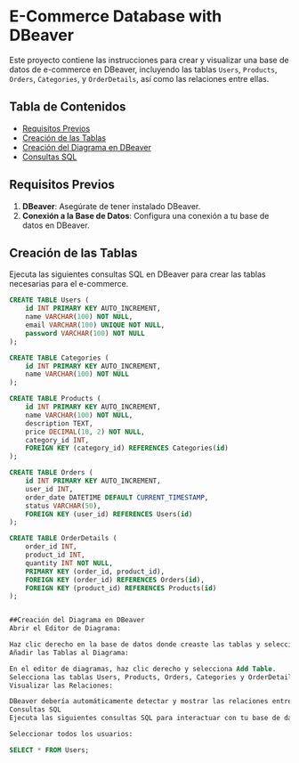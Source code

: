 # E-Commerce Database with DBeaver

Este proyecto contiene las instrucciones para crear y visualizar una base de datos de e-commerce en DBeaver, incluyendo las tablas `Users`, `Products`, `Orders`, `Categories`, y `OrderDetails`, así como las relaciones entre ellas.

## Tabla de Contenidos

- [Requisitos Previos](#requisitos-previos)
- [Creación de las Tablas](#creación-de-las-tablas)
- [Creación del Diagrama en DBeaver](#creación-del-diagrama-en-dbeaver)
- [Consultas SQL](#consultas-sql)

## Requisitos Previos

1. **DBeaver**: Asegúrate de tener instalado DBeaver.
2. **Conexión a la Base de Datos**: Configura una conexión a tu base de datos en DBeaver.

## Creación de las Tablas

Ejecuta las siguientes consultas SQL en DBeaver para crear las tablas necesarias para el e-commerce.

```sql
CREATE TABLE Users (
    id INT PRIMARY KEY AUTO_INCREMENT,
    name VARCHAR(100) NOT NULL,
    email VARCHAR(100) UNIQUE NOT NULL,
    password VARCHAR(100) NOT NULL
);

CREATE TABLE Categories (
    id INT PRIMARY KEY AUTO_INCREMENT,
    name VARCHAR(100) NOT NULL
);

CREATE TABLE Products (
    id INT PRIMARY KEY AUTO_INCREMENT,
    name VARCHAR(100) NOT NULL,
    description TEXT,
    price DECIMAL(10, 2) NOT NULL,
    category_id INT,
    FOREIGN KEY (category_id) REFERENCES Categories(id)
);

CREATE TABLE Orders (
    id INT PRIMARY KEY AUTO_INCREMENT,
    user_id INT,
    order_date DATETIME DEFAULT CURRENT_TIMESTAMP,
    status VARCHAR(50),
    FOREIGN KEY (user_id) REFERENCES Users(id)
);

CREATE TABLE OrderDetails (
    order_id INT,
    product_id INT,
    quantity INT NOT NULL,
    PRIMARY KEY (order_id, product_id),
    FOREIGN KEY (order_id) REFERENCES Orders(id),
    FOREIGN KEY (product_id) REFERENCES Products(id)
);


##Creación del Diagrama en DBeaver
Abrir el Editor de Diagrama:

Haz clic derecho en la base de datos donde creaste las tablas y selecciona ER Diagram.
Añadir las Tablas al Diagrama:

En el editor de diagramas, haz clic derecho y selecciona Add Table.
Selecciona las tablas Users, Products, Orders, Categories y OrderDetails para añadirlas al diagrama.
Visualizar las Relaciones:

DBeaver debería automáticamente detectar y mostrar las relaciones entre las tablas basadas en las claves foráneas que has definido en las consultas SQL.
Consultas SQL
Ejecuta las siguientes consultas SQL para interactuar con tu base de datos de e-commerce:

Seleccionar todos los usuarios:

SELECT * FROM Users;
